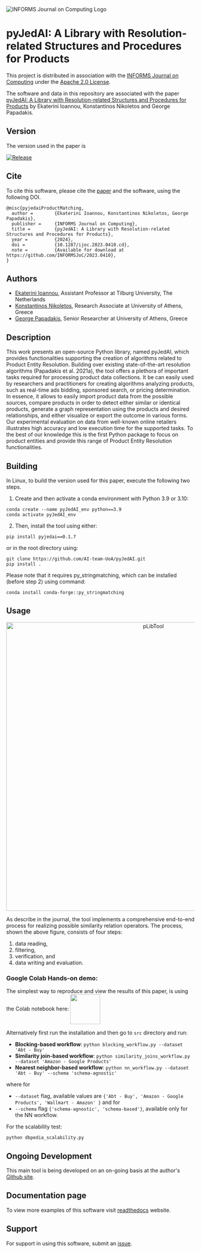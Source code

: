 ![INFORMS Journal on Computing Logo](https://INFORMSJoC.github.io/logos/INFORMS_Journal_on_Computing_Header.jpg)

# pyJedAI: A Library with Resolution-related Structures and Procedures for Products

This project is distributed in association with the [INFORMS Journal on Computing](https://pubsonline.informs.org/journal/ijoc) under the [Apache 2.0 License](LICENSE).

The software and data in this repository are associated with the paper [pyJedAI: A Library with Resolution-related Structures and Procedures for Products](https://doi.org/10.1287/ijoc.2023.0410) by Ekaterini Ioannou, Konstantinos Nikoletos and George Papadakis. 

## Version

The version used in the paper is

[![Release](https://img.shields.io/github/v/release/INFORMSJoC/Template?sort=semver)](https://github.com/AI-team-UoA/pyJedAI/releases/tag/0.1.7)

## Cite

To cite this software, please cite the [paper](https://doi.org/10.1287/ijoc.2023.0410) and the software, using the following DOI.

<!--
[![DOI](https://zenodo.org/badge/285853815.svg)](https://zenodo.org/badge/latestdoi/285853815)
--->

```
@misc{pyjedaiProductMatching,
  author =        {Ekaterini Ioannou, Konstantinos Nikoletos, George Papadakis},
  publisher =     {INFORMS Journal on Computing},
  title =         {pyJedAI: A Library with Resolution-related Structures and Procedures for Products},
  year =          {2024},
  doi =           {10.1287/ijoc.2023.0410.cd},
  note =          {Available for download at https://github.com/INFORMSJoC/2023.0410},
}
```

## Authors

- [Ekaterini Ioannou](https://www.tilburguniversity.edu/staff/ekaterini-ioannou), Assistant Professor at Tilburg University, The Netherlands 
- [Konstantinos Nikoletos](https://nikoletos-k.github.io), Research Associate at University of Athens, Greece
- [George Papadakis](https://gpapadis.wordpress.com), Senior Researcher at University of Athens, Greece

## Description

This work presents an open-source Python library, named pyJedAI, which provides functionalities supporting the creation of algorithms related to Product Entity Resolution. Building over existing state-of-the-art resolution algorithms (Papadakis et al. 2021a), the tool offers a plethora of important tasks required for processing product data collections. It be can easily used by researchers and practitioners for creating algorithms analyzing products, such as real-time ads bidding, sponsored search, or pricing determination. In essence, it allows to easily import product data from the possible sources, compare products in order to detect either similar or identical products, generate a graph representation using the products and desired relationships, and either visualize or export the outcome in various forms. Our experimental evaluation on data from well-known online retailers illustrates high accuracy and low execution time for the supported tasks. To the best of our knowledge this is the first Python package to
focus on product entities and provide this range of Product Entity Resolution functionalities. 

## Building

In Linux, to build the version used for this paper, execute the following two steps.

1. Create and then activate a conda environment with Python 3.9 or 3.10:
```
conda create --name pyJedAI_env python==3.9
conda activate pyJedAI_env
```

2. Then, install the tool using either:
```
pip install pyjedai==0.1.7
```

or in the root directory using:
```
git clone https://github.com/AI-team-UoA/pyJedAI.git
pip install . 
```

Please note that it requires py_stringmatching, which can be installed (before step 2)
using command:
```
conda install conda-forge::py_stringmatching
```

## Usage


<div align="center">
  <img width="771" align="center" alt="pLibTool" src="https://github.com/user-attachments/assets/62ae3ff2-79f9-49e2-812c-4baa37571cf9">
</div>

As describe in the journal, the tool implements a comprehensive end-to-end process for realizing possible similarity relation operators. The process, shown the above figure, consists of four
steps: 
1. data reading,
2. filtering,
3. verification, and
4. data writing and evaluation.



### __Google Colab Hands-on demo:__ 

The simplest way to reproduce and view the results of this paper, is using the Colab notebook here:     <a href="https://colab.research.google.com/drive/1VB_DfIT3eLXhlg6vGZSCWrJKc7AcLIpA?usp=sharing">
        <img align="center" src="https://3.bp.blogspot.com/-apoBeWFycKQ/XhKB8fEprwI/AAAAAAAACM4/Sl76yzNSNYwlShIBrheDAum8L9qRtWNdgCLcBGAsYHQ/s1600/colab.png" width=80/> 
    </a>


<div align="center">

</div>

Alternatively first run the installation and then go to `src` directory and run:

- **Blocking-based workflow**: `python blocking_workflow.py --dataset 'Abt - Buy'`
- **Similarity join-based workflow**: `python similarity_joins_workflow.py --dataset 'Amazon - Google Products'`
- **Nearest neighbor-based workflow**: `python nn_workflow.py --dataset 'Abt - Buy' --schema 'schema-agnostic' `

where for
- `--dataset` flag, available values are `{'Abt - Buy', 'Amazon - Google Products', 'Wallmart - Amazon' }` and for
- `--schema` flag `{'schema-agnostic', 'schema-based'}`, available only for the NN workflow.

For the scalability test:

```
python dbpedia_scalability.py
```

## Ongoing Development

This main tool is being developed on an on-going basis at the author's
[Github site](https://github.com/AI-team-UoA/pyJedAI).

## Documentation page

To view more examples of this software visit [readthedocs](https://pyjedai.readthedocs.io/en/latest/intro.html) website. 

## Support

For support in using this software, submit an
[issue](https://github.com/AI-team-UoA/pyJedAI/issues/new).
